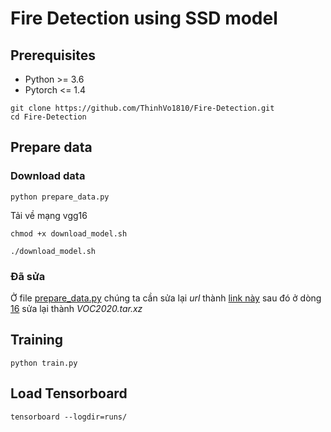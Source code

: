 # Fire Detection using SSD model

## Prerequisites

- Python >= 3.6
- Pytorch  <= 1.4 

```
git clone https://github.com/ThinhVo1810/Fire-Detection.git
cd Fire-Detection
```

## Prepare data

### Download data

```
python prepare_data.py
```

Tải về mạng vgg16

```
chmod +x download_model.sh
```

```
./download_model.sh
```

### Đã sửa

 Ở file [prepare_data.py](https://github.com/ThinhVo1810/Fire-Detection/blob/main/prepare_data.py) chúng ta cần sửa lại *url* thành [link này](https://l.facebook.com/l.php?u=https%3A%2F%2Fdrive.google.com%2Fu%2F1%2Fuc%3Fid%3D1G1cRVsl_F46ea19eRH6A-ZU_h5aq5nFI%26fbclid%3DIwAR2yRRYx6DyjI0Vk3mECa4te6b1XNvW2lj7R6VxfqQCjPVJYo0wB67-fiE4&h=AT1rhqmartnHz_qyBXENq6cRydBsj01roiuvCeli3am62aP2luH8VYhdPgZhe50YWtMwVn2rJAkMjlQAom4kgSNx1GYSeBf2PaBjbx2vujdS_sJKk9LmhPHeKILSdA)
 sau đó ở dòng [16](https://github.com/ThinhVo1810/Fire-Detection/blob/13bd739f4b15271b64113ad890445b10617dc907/prepare_data.py#L11) sửa lại thành *VOC2020.tar.xz*

## Training 
```
python train.py
```

## Load Tensorboard
```
tensorboard --logdir=runs/
```
